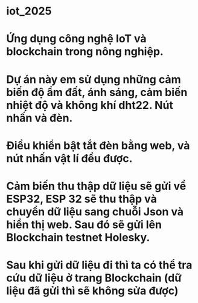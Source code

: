 # iot_2025
# **Ứng dụng công nghệ IoT và blockchain trong nông nghiệp.**
# Dự án này em sử dụng những cảm biến độ ẩm đất, ánh sáng, cảm biến nhiệt độ và không khí dht22. Nút nhấn và đèn.
# Điều khiển bật tắt đèn bằng web, và nút nhấn vật lí đều được.
# Cảm biến thu thập dữ liệu sẽ gửi về ESP32, ESP 32 sẽ thu thập và chuyển dữ liệu sang chuỗi Json và hiển thị web. Sau đó sẽ gửi lên Blockchain testnet Holesky.
# Sau khi gửi dữ liệu đi thì ta có thể tra cứu dữ liệu ở trang Blockchain (dữ liệu đã gửi thì sẽ không sửa được)

